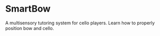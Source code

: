 # SmartBow
A multisensory tutoring system for cello players. Learn how to properly position bow and cello.
